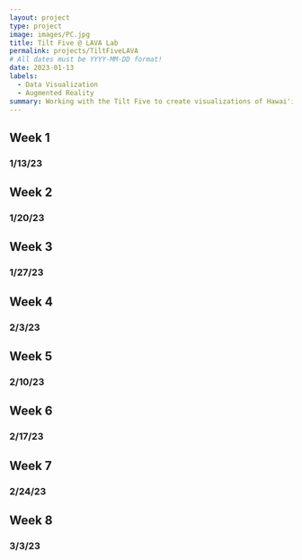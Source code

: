 ```yaml
---
layout: project
type: project
image: images/PC.jpg
title: Tilt Five @ LAVA Lab
permalink: projects/TiltFiveLAVA
# All dates must be YYYY-MM-DD format!
date: 2023-01-13
labels:
  - Data Visualization
  - Augmented Reality
summary: Working with the Tilt Five to create visualizations of Hawai'i and its climate.
---
```


## Week 1 
### 1/13/23

## Week 2
### 1/20/23

## Week 3 
### 1/27/23

## Week 4 
### 2/3/23

## Week 5 
### 2/10/23

## Week 6 
### 2/17/23

## Week 7 
### 2/24/23

## Week 8 
### 3/3/23
